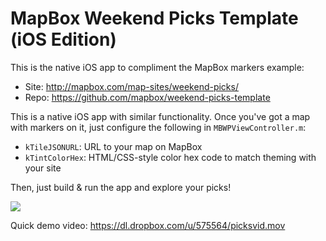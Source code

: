 # MapBox Weekend Picks Template (iOS Edition)

This is the native iOS app to compliment the MapBox markers example: 

 * Site: http://mapbox.com/map-sites/weekend-picks/
 * Repo: https://github.com/mapbox/weekend-picks-template

This is a native iOS app with similar functionality. Once you've got a map with markers on it, just configure the following in `MBWPViewController.m`: 

 * `kTileJSONURL`: URL to your map on MapBox
 * `kTintColorHex`: HTML/CSS-style color hex code to match theming with your site

Then, just build & run the app and explore your picks! 

![](https://github.com/mapbox/weekend-picks-template-ios/raw/master/screenshot.png)

Quick demo video: https://dl.dropbox.com/u/575564/picksvid.mov